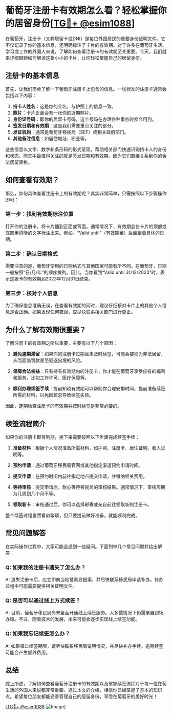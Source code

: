 # 葡萄牙注册卡有效期怎么看？轻松掌握你的居留身份[[TG💪+ @esim1088](https://t.me/s/esim1088)]

在葡萄牙，注册卡（又称居留卡或DNI）是每位外国居民的重要身份证明文件。它不仅记录了你的基本信息，还明确标注了卡片的有效期。对于许多在葡萄牙生活、学习或工作的外国人来说，了解如何查看注册卡的有效期至关重要。今天，我们就来详细聊聊如何解读这张小小的卡片，让你轻松掌握自己的居留身份。

## 注册卡的基本信息

首先，让我们简单了解一下葡萄牙注册卡上包含的信息。一张标准的注册卡通常会包括以下内容：

1. **持卡人姓名**：这是你的全名，与护照上的信息一致。
2. **照片**：卡片正面会有一张你的近期照片。
3. **身份证号码**：即你的居留卡号码，这个号码在办理各种事务时都会用到。
4. **签发日期和有效期**：这是我们需要重点关注的部分。
5. **发证机构**：通常是葡萄牙移民局（SEF）或相关政府部门。
6. **其他备注信息**：如居住地址、职业等。

这些信息以文字、数字和条形码的形式呈现，帮助相关部门快速识别持卡人的身份和状态。而其中最值得关注的就是签发日期和有效期，因为它们直接关系到你的合法居留资格。

## 如何查看有效期？

那么，如何具体查看注册卡上的有效期呢？其实非常简单，只需按照以下步骤操作即可：

### 第一步：找到有效期标注位置

打开你的注册卡，将卡片翻到正面或背面。通常情况下，有效期会在卡片的顶部或底部用清晰的文字标注出来。例如，“Valid until”（有效期至）后面跟着具体的日期。

### 第二步：确认日期格式

需要注意的是，葡萄牙使用的日期格式与其他国家可能有所不同。在葡萄牙，日期一般按照“日/月/年”的顺序排列。因此，当你看到“Valid until 31/12/2023”时，表示这张卡的有效期到2023年12月31日结束。

### 第三步：核对个人信息

为了确保信息准确无误，在查看有效期的同时，建议仔细核对卡片上的其他个人信息是否正确。如果发现任何错误，应尽快联系相关部门进行更正。

## 为什么了解有效期很重要？

了解注册卡的有效期之所以重要，主要有以下几个原因：

1. **避免逾期滞留**：如果你的注册卡过期且未及时续签，可能会被视为非法居留，从而面临罚款甚至驱逐出境的风险。
   
2. **保障合法权益**：只有持有有效期内的注册卡，你才能在葡萄牙享受应有的福利和服务，比如工作许可、医疗保障等。

3. **顺利办理续签手续**：提前知晓有效期可以帮助你合理安排时间，提前准备续签所需的材料，以免因疏忽导致续签失败。

因此，定期检查注册卡的有效期并按时续签是非常必要的。

## 续签流程简介

如果你的注册卡即将到期，接下来需要按照以下步骤完成续签手续：

1. **准备材料**：根据个人情况准备所需材料，如护照、注册卡、居住证明、收入证明等。
   
2. **预约申请**：通过葡萄牙移民局官网或其他指定渠道预约申请时间。

3. **提交申请**：在预约时间内前往指定地点提交申请，并缴纳相关费用。

4. **等待审核**：提交申请后，耐心等待移民局的审核结果。通常情况下，审核周期为几周到几个月不等。

5. **领取新卡**：审核通过后，你可以选择邮寄或亲自前往领取新的注册卡。

整个续签过程虽然看似繁琐，但只要提前做好准备，就能顺利完成。

## 常见问题解答

在实际操作过程中，大家可能会遇到一些疑问。下面列举几个常见问题并给出解答：

### Q: 如果我的注册卡遗失了怎么办？

A: 遗失注册卡后，应立即向当地警察局报案，并尽快联系移民局申请补办。补办过程中可能需要提供相关证明文件。

### Q: 是否可以通过线上方式续签？

A: 目前，葡萄牙移民局尚未全面开通线上续签服务。大多数情况下仍需亲自到场办理。不过，随着技术的发展，未来可能会逐步实现线上续签功能。

### Q: 如果我忘记续签怎么办？

A: 如果错过续签期限，请尽快联系移民局说明情况，并尽快补办手续。逾期续签可能会产生额外费用。

## 总结

综上所述，了解如何查看葡萄牙注册卡的有效期以及掌握续签流程对于每一位在葡生活的外国人来说都非常重要。通过本文的介绍，相信你已经掌握了基本的知识点。希望每位朋友都能妥善管理自己的居留身份，享受在葡萄牙的美好时光！

[[TG💪+ @esim1088](https://t.me/s/esim1088) ![Image](https://i.postimg.cc/4NQfJmqS/Snipaste-2025-05-13-00-14-12.png)]
